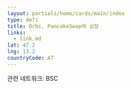 ```yaml
---
layout: partials/home/cards/main/index
type: defi
title: Orbs, PancakeSwap에 상장
links:
  - link.md
lat: 47.2
lng: 13.2
countryCode: AT
---
```


관련 네트워크: BSC
